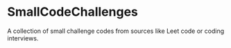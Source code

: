 # SmallCodeChallenges
A collection of small challenge codes from sources like Leet code or coding interviews.
